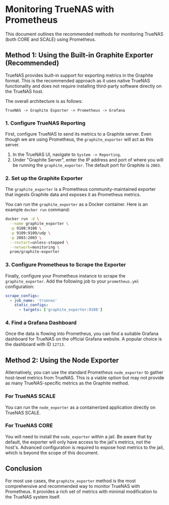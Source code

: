 # Monitoring TrueNAS with Prometheus

This document outlines the recommended methods for monitoring TrueNAS (both CORE and SCALE) using Prometheus.

## Method 1: Using the Built-in Graphite Exporter (Recommended)

TrueNAS provides built-in support for exporting metrics in the Graphite format. This is the recommended approach as it uses native TrueNAS functionality and does not require installing third-party software directly on the TrueNAS host.

The overall architecture is as follows:

```
TrueNAS -> Graphite Exporter -> Prometheus -> Grafana
```

### 1. Configure TrueNAS Reporting

First, configure TrueNAS to send its metrics to a Graphite server. Even though we are using Prometheus, the `graphite_exporter` will act as this server.

1.  In the TrueNAS UI, navigate to `System -> Reporting`.
2.  Under "Graphite Server", enter the IP address and port of where you will be running the `graphite_exporter`. The default port for Graphite is `2003`.

### 2. Set up the Graphite Exporter

The `graphite_exporter` is a Prometheus community-maintained exporter that ingests Graphite data and exposes it as Prometheus metrics.

You can run the `graphite_exporter` as a Docker container. Here is an example `docker run` command:

```bash
docker run -d \
  --name graphite_exporter \
  -p 9108:9108 \
  -p 9109:9109/udp \
  -p 2003:2003 \
  --restart=unless-stopped \
  --network=monitoring \
  prom/graphite-exporter
```

### 3. Configure Prometheus to Scrape the Exporter

Finally, configure your Prometheus instance to scrape the `graphite_exporter`. Add the following job to your `prometheus.yml` configuration:

```yaml
scrape_configs:
  - job_name: 'truenas'
    static_configs:
      - targets: ['graphite_exporter:9108']
```

### 4. Find a Grafana Dashboard

Once the data is flowing into Prometheus, you can find a suitable Grafana dashboard for TrueNAS on the official Grafana website. A popular choice is the dashboard with ID `12713`.

## Method 2: Using the Node Exporter

Alternatively, you can use the standard Prometheus `node_exporter` to gather host-level metrics from TrueNAS. This is a viable option but may not provide as many TrueNAS-specific metrics as the Graphite method.

### For TrueNAS SCALE

You can run the `node_exporter` as a containerized application directly on TrueNAS SCALE.

### For TrueNAS CORE

You will need to install the `node_exporter` within a jail. Be aware that by default, the exporter will only have access to the jail's metrics, not the host's. Advanced configuration is required to expose host metrics to the jail, which is beyond the scope of this document.

## Conclusion

For most use cases, the `graphite_exporter` method is the most comprehensive and recommended way to monitor TrueNAS with Prometheus. It provides a rich set of metrics with minimal modification to the TrueNAS system itself.
